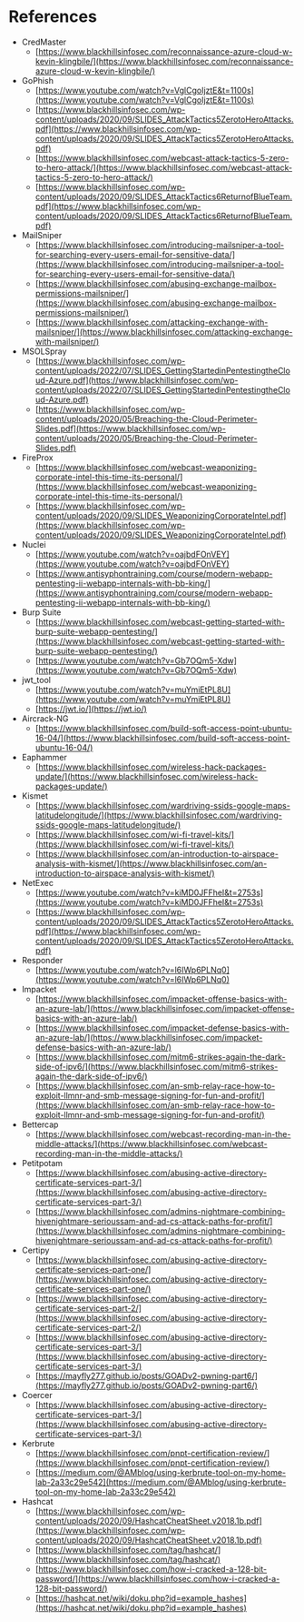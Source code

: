 # References

- CredMaster
    - [https://www.blackhillsinfosec.com/reconnaissance-azure-cloud-w-kevin-klingbile/](https://www.blackhillsinfosec.com/reconnaissance-azure-cloud-w-kevin-klingbile/)
- GoPhish
    - [https://www.youtube.com/watch?v=VglCgoIjztE&t=1100s](https://www.youtube.com/watch?v=VglCgoIjztE&t=1100s)
    - [https://www.blackhillsinfosec.com/wp-content/uploads/2020/09/SLIDES_AttackTactics5ZerotoHeroAttacks.pdf](https://www.blackhillsinfosec.com/wp-content/uploads/2020/09/SLIDES_AttackTactics5ZerotoHeroAttacks.pdf)
    - [https://www.blackhillsinfosec.com/webcast-attack-tactics-5-zero-to-hero-attack/](https://www.blackhillsinfosec.com/webcast-attack-tactics-5-zero-to-hero-attack/)
    - [https://www.blackhillsinfosec.com/wp-content/uploads/2020/09/SLIDES_AttackTactics6ReturnofBlueTeam.pdf](https://www.blackhillsinfosec.com/wp-content/uploads/2020/09/SLIDES_AttackTactics6ReturnofBlueTeam.pdf)
- MailSniper
    - [https://www.blackhillsinfosec.com/introducing-mailsniper-a-tool-for-searching-every-users-email-for-sensitive-data/](https://www.blackhillsinfosec.com/introducing-mailsniper-a-tool-for-searching-every-users-email-for-sensitive-data/)
    - [https://www.blackhillsinfosec.com/abusing-exchange-mailbox-permissions-mailsniper/](https://www.blackhillsinfosec.com/abusing-exchange-mailbox-permissions-mailsniper/)
    - [https://www.blackhillsinfosec.com/attacking-exchange-with-mailsniper/](https://www.blackhillsinfosec.com/attacking-exchange-with-mailsniper/)
- MSOLSpray
    - [https://www.blackhillsinfosec.com/wp-content/uploads/2022/07/SLIDES_GettingStartedinPentestingtheCloud-Azure.pdf](https://www.blackhillsinfosec.com/wp-content/uploads/2022/07/SLIDES_GettingStartedinPentestingtheCloud-Azure.pdf)
    - [https://www.blackhillsinfosec.com/wp-content/uploads/2020/05/Breaching-the-Cloud-Perimeter-Slides.pdf](https://www.blackhillsinfosec.com/wp-content/uploads/2020/05/Breaching-the-Cloud-Perimeter-Slides.pdf)
- FireProx
    - [https://www.blackhillsinfosec.com/webcast-weaponizing-corporate-intel-this-time-its-personal/](https://www.blackhillsinfosec.com/webcast-weaponizing-corporate-intel-this-time-its-personal/)
    - [https://www.blackhillsinfosec.com/wp-content/uploads/2020/09/SLIDES_WeaponizingCorporateIntel.pdf](https://www.blackhillsinfosec.com/wp-content/uploads/2020/09/SLIDES_WeaponizingCorporateIntel.pdf)
- Nuclei
    - [https://www.youtube.com/watch?v=oajbdFOnVEY](https://www.youtube.com/watch?v=oajbdFOnVEY)
    - [https://www.antisyphontraining.com/course/modern-webapp-pentesting-ii-webapp-internals-with-bb-king/](https://www.antisyphontraining.com/course/modern-webapp-pentesting-ii-webapp-internals-with-bb-king/)
- Burp Suite
    - [https://www.blackhillsinfosec.com/webcast-getting-started-with-burp-suite-webapp-pentesting/](https://www.blackhillsinfosec.com/webcast-getting-started-with-burp-suite-webapp-pentesting/)
    - [https://www.youtube.com/watch?v=Gb7OQm5-Xdw](https://www.youtube.com/watch?v=Gb7OQm5-Xdw)
- jwt_tool
    - [https://www.youtube.com/watch?v=muYmiEtPL8U](https://www.youtube.com/watch?v=muYmiEtPL8U)
    - [https://jwt.io/](https://jwt.io/)
- Aircrack-NG
    - [https://www.blackhillsinfosec.com/build-soft-access-point-ubuntu-16-04/](https://www.blackhillsinfosec.com/build-soft-access-point-ubuntu-16-04/)
- Eaphammer
    - [https://www.blackhillsinfosec.com/wireless-hack-packages-update/](https://www.blackhillsinfosec.com/wireless-hack-packages-update/)
- Kismet
    - [https://www.blackhillsinfosec.com/wardriving-ssids-google-maps-latitudelongitude/](https://www.blackhillsinfosec.com/wardriving-ssids-google-maps-latitudelongitude/)
    - [https://www.blackhillsinfosec.com/wi-fi-travel-kits/](https://www.blackhillsinfosec.com/wi-fi-travel-kits/)
    - [https://www.blackhillsinfosec.com/an-introduction-to-airspace-analysis-with-kismet/](https://www.blackhillsinfosec.com/an-introduction-to-airspace-analysis-with-kismet/)
- NetExec
    - [https://www.youtube.com/watch?v=kiMD0JFFheI&t=2753s](https://www.youtube.com/watch?v=kiMD0JFFheI&t=2753s)
    - [https://www.blackhillsinfosec.com/wp-content/uploads/2020/09/SLIDES_AttackTactics5ZerotoHeroAttacks.pdf](https://www.blackhillsinfosec.com/wp-content/uploads/2020/09/SLIDES_AttackTactics5ZerotoHeroAttacks.pdf)
- Responder
    - [https://www.youtube.com/watch?v=l6IWp6PLNq0](https://www.youtube.com/watch?v=l6IWp6PLNq0)
- Impacket
    - [https://www.blackhillsinfosec.com/impacket-offense-basics-with-an-azure-lab/](https://www.blackhillsinfosec.com/impacket-offense-basics-with-an-azure-lab/)
    - [https://www.blackhillsinfosec.com/impacket-defense-basics-with-an-azure-lab/](https://www.blackhillsinfosec.com/impacket-defense-basics-with-an-azure-lab/)
    - [https://www.blackhillsinfosec.com/mitm6-strikes-again-the-dark-side-of-ipv6/](https://www.blackhillsinfosec.com/mitm6-strikes-again-the-dark-side-of-ipv6/)
    - [https://www.blackhillsinfosec.com/an-smb-relay-race-how-to-exploit-llmnr-and-smb-message-signing-for-fun-and-profit/](https://www.blackhillsinfosec.com/an-smb-relay-race-how-to-exploit-llmnr-and-smb-message-signing-for-fun-and-profit/)
- Bettercap
    - [https://www.blackhillsinfosec.com/webcast-recording-man-in-the-middle-attacks/](https://www.blackhillsinfosec.com/webcast-recording-man-in-the-middle-attacks/)
- Petitpotam
    - [https://www.blackhillsinfosec.com/abusing-active-directory-certificate-services-part-3/](https://www.blackhillsinfosec.com/abusing-active-directory-certificate-services-part-3/)
    - [https://www.blackhillsinfosec.com/admins-nightmare-combining-hivenightmare-serioussam-and-ad-cs-attack-paths-for-profit/](https://www.blackhillsinfosec.com/admins-nightmare-combining-hivenightmare-serioussam-and-ad-cs-attack-paths-for-profit/)
- Certipy
    - [https://www.blackhillsinfosec.com/abusing-active-directory-certificate-services-part-one/](https://www.blackhillsinfosec.com/abusing-active-directory-certificate-services-part-one/)
    - [https://www.blackhillsinfosec.com/abusing-active-directory-certificate-services-part-2/](https://www.blackhillsinfosec.com/abusing-active-directory-certificate-services-part-2/)
    - [https://www.blackhillsinfosec.com/abusing-active-directory-certificate-services-part-3/](https://www.blackhillsinfosec.com/abusing-active-directory-certificate-services-part-3/)
    - [https://mayfly277.github.io/posts/GOADv2-pwning-part6/](https://mayfly277.github.io/posts/GOADv2-pwning-part6/)
- Coercer
    - [https://www.blackhillsinfosec.com/abusing-active-directory-certificate-services-part-3/](https://www.blackhillsinfosec.com/abusing-active-directory-certificate-services-part-3/)
- Kerbrute
    - [https://www.blackhillsinfosec.com/pnpt-certification-review/](https://www.blackhillsinfosec.com/pnpt-certification-review/)
    - [https://medium.com/@AMblog/using-kerbrute-tool-on-my-home-lab-2a33c29e542](https://medium.com/@AMblog/using-kerbrute-tool-on-my-home-lab-2a33c29e542)
- Hashcat
    - [https://www.blackhillsinfosec.com/wp-content/uploads/2020/09/HashcatCheatSheet.v2018.1b.pdf](https://www.blackhillsinfosec.com/wp-content/uploads/2020/09/HashcatCheatSheet.v2018.1b.pdf)
    - [https://www.blackhillsinfosec.com/tag/hashcat/](https://www.blackhillsinfosec.com/tag/hashcat/)
    - [https://www.blackhillsinfosec.com/how-i-cracked-a-128-bit-password/](https://www.blackhillsinfosec.com/how-i-cracked-a-128-bit-password/)
    - [https://hashcat.net/wiki/doku.php?id=example_hashes](https://hashcat.net/wiki/doku.php?id=example_hashes)
